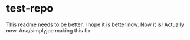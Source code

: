 # test-repo

This readme needs to be better. I hope it is better now. 
Now it is!
Actually now.
Ana/simplyjoe making this fix
